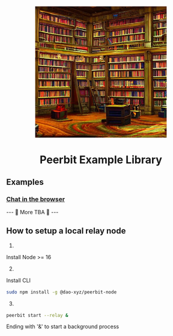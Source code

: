 
<br>
<p align="center">
    <img width="350" src="./library.jpeg"  alt="Libraryn">
</p>

<h1 align="center" style="border-bottom: none">
    <strong>
        Peerbit Example Library
        </strong>
</h1>


## Examples
### [Chat in the browser](./packages/browser-chat/)


 --- 🚧 More TBA 🚧 ---


## How to setup a local relay node

1. 
Install Node >= 16

2. 
Install CLI
```sh
sudo npm install -g @dao-xyz/peerbit-node
```
3. 
```sh
peerbit start --relay &
```

Ending with '&' to start a background process